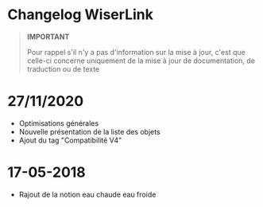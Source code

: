 # Changelog WiserLink

>**IMPORTANT**
>
>Pour rappel s'il n'y a pas d'information sur la mise à jour, c'est que celle-ci concerne uniquement de la mise à jour de documentation, de traduction ou de texte

# 27/11/2020

- Optimisations générales
- Nouvelle présentation de la liste des objets
- Ajout du tag "Compatibilité V4"

# 17-05-2018

- Rajout de la notion eau chaude eau froide
